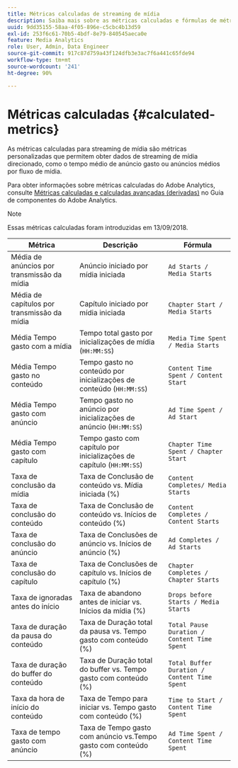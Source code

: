 ```yaml
---
title: Métricas calculadas de streaming de mídia
description: Saiba mais sobre as métricas calculadas e fórmulas de métricas de streaming de mídia da Adobe.
uuid: 9dd35155-58aa-4f05-896e-c5cbc4b13d59
exl-id: 253f6c61-70b5-4bdf-8e79-840545aeca0e
feature: Media Analytics
role: User, Admin, Data Engineer
source-git-commit: 917c87d759a43f124dfb3e3ac7f6a441c65fde94
workflow-type: tm+mt
source-wordcount: '241'
ht-degree: 90%

---
```


# Métricas calculadas {#calculated-metrics}

As métricas calculadas para streaming de mídia são métricas personalizadas que permitem obter dados de streaming de mídia direcionado, como o tempo médio de anúncio gasto ou anúncios médios por fluxo de mídia.

Para obter informações sobre métricas calculadas do Adobe Analytics, consulte [Métricas calculadas e calculadas avançadas (derivadas)](https://experienceleague.adobe.com/docs/analytics/components/calculated-metrics/cm-overview.html?lang=pt-BR) no Guia de componentes do Adobe Analytics.

>[!NOTE]
>
>Essas métricas calculadas foram introduzidas em 13/09/2018.

| Métrica | Descrição | Fórmula |
|---|---|---|
| Média de anúncios por transmissão da mídia | Anúncio iniciado por mídia iniciada | `Ad Starts / Media Starts` |
| Média de capítulos por transmissão da mídia | Capítulo iniciado por mídia iniciada | `Chapter Start / Media Starts` |
| Média Tempo gasto com a mídia | Tempo total gasto por inicializações de mídia (`HH:MM:SS`) | `Media Time Spent / Media Starts` |
| Média Tempo gasto no conteúdo | Tempo gasto no conteúdo por inicializações de conteúdo (`HH:MM:SS`) | `Content Time Spent / Content Start` |
| Média Tempo gasto com anúncio | Tempo gasto no anúncio por inicializações de anúncio (`HH:MM:SS`) | `Ad Time Spent / Ad Start` |
| Média Tempo gasto com capítulo | Tempo gasto com capítulo por inicializações de capítulo (`HH:MM:SS`) | `Chapter Time Spent / Chapter Start` |
| Taxa de conclusão da mídia | Taxa de Conclusão de conteúdo vs. Mídia iniciada (%) | `Content Completes/ Media Starts` |
| Taxa de conclusão do conteúdo | Taxa de Conclusão de conteúdo vs. Inícios de conteúdo (%) | `Content Completes / Content Starts` |
| Taxa de conclusão do anúncio | Taxa de Conclusões de anúncio vs. Inícios de anúncio (%) | `Ad Completes / Ad Starts` |
| Taxa de conclusão do capítulo | Taxa de Conclusões de capítulo vs. Inícios de capítulo (%) | `Chapter Completes / Chapter Starts` |
| Taxa de ignoradas antes do início | Taxa de abandono antes de iniciar vs. Inícios da mídia (%) | `Drops before Starts / Media Starts` |
| Taxa de duração da pausa do conteúdo | Taxa de Duração total da pausa vs. Tempo gasto com conteúdo (%) | `Total Pause Duration / Content Time Spent` |
| Taxa de duração do buffer do conteúdo | Taxa de Duração total do buffer vs. Tempo gasto com conteúdo (%) | `Total Buffer Duration / Content Time Spent` |
| Taxa da hora de início do conteúdo | Taxa de Tempo para iniciar vs. Tempo gasto com conteúdo (%) | `Time to Start / Content Time Spent` |
| Taxa de tempo gasto com anúncio | Taxa de Tempo gasto com anúncio vs.Tempo gasto com conteúdo (%) | `Ad Time Spent / Content Time Spent` |
